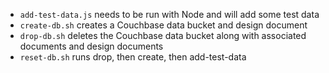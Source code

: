 * `add-test-data.js` needs to be run with Node and will add some test data
* `create-db.sh` creates a Couchbase data bucket and design document
* `drop-db.sh` deletes the Couchbase data bucket along with associated documents
and design documents
* `reset-db.sh` runs drop, then create, then add-test-data
